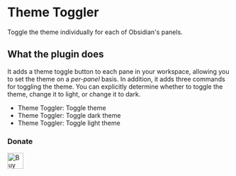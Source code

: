# Theme Toggler

Toggle the theme individually for each of Obsidian's panels.

## What the plugin does

It adds a theme toggle button to each pane in your workspace, allowing you to set the theme on a _per-panel_ basis.
In addition, it adds three commands for toggling the theme. You can explicitly determine whether to toggle the theme, change it to light, or change it to dark.

- Theme Toggler: Toggle theme
- Theme Toggler: Toggle dark theme
- Theme Toggler: Toggle light theme

### Donate

<a href='https://ko-fi.com/larsmagnus' target='_blank'><img height='36' style='border:0px;height:36px;' src='https://cdn.ko-fi.com/cdn/kofi1.png?v=3' border='0' alt='Buy Me a Coffee at ko-fi.com' /></a>
